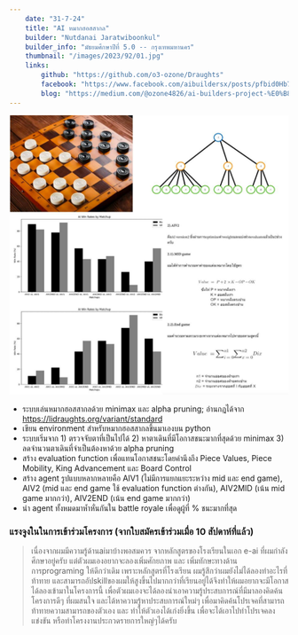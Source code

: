 ```yaml
---
    date: "31-7-24"
    title: "AI หมากฮอสสากล"
    builder: "Nutdanai Jaratwiboonkul"
    builder_info: "มัธยมศึกษาปีที่ 5.0 -- กรุงเทพมหานคร"
    thumbnail: "/images/2023/92/01.jpg"
    links:
        github: "https://github.com/o3-ozone/Draughts"
        facebook: "https://www.facebook.com/aibuildersx/posts/pfbid0Hb7AQPMEi6jFhpwcJB4gdeahykX4Lu233mAtjCBJ2sAMit2VKGgxLs9i5QPdxTtbl"
        blog: "https://medium.com/@ozone4826/ai-builders-project-%E0%B8%AB%E0%B8%A1%E0%B8%B2%E0%B8%81%E0%B8%AE%E0%B8%AD%E0%B8%AA%E0%B8%AA%E0%B8%B2%E0%B8%81%E0%B8%A5-7fbd696a77a7"
---
```


![image](/images/2023/92/01.jpg)

- ระบบเล่นหมากฮอสสากลด้วย minimax และ alpha pruning; อ่านกฎได้จาก https://lidraughts.org/variant/standard
- เขียน environment สำหรับหมากฮอสสากลขึ้นมาเองบน python
- ระบบเริ่มจาก 1) ตรวจจับตาที่เป็นไปได้ 2) หาตาเดินที่มีโอกาสชนะมากที่สุดด้วย minimax 3) ลดจำนวนตาเดินที่จำเป็นต้องหาด้วย alpha pruning
- สร้าง evaluation function เพื่อแทนโอกาสชนะโดยคำนึงถึง Piece Values, Piece Mobility, King Advancement และ Board Control
- สร้าง agent รูปแบบหลากหลายคือ AIV1 (ไม่มีการแยกแยะระหว่าง mid และ end game), AIV2 (mid และ end game ใช้ evaluation function ต่างกัน), AIV2MID (เน้น mid game มากกว่า), AIV2END (เน้น end game มากกว่า)
- นำ agent ทั้งหมดมาห้ำหั่นกันใน battle royale เพื่อดูผู้ที่ % ชนะมากที่สุด

### แรงจูงในในการเข้าร่วมโครงการ (จากใบสมัครเข้าร่วมเมื่อ 10 สัปดาห์ที่แล้ว)

> เนื่องจากผมมีความรู้ด้านaiมาบ้างพอสมควร จากหลักสูตรของโรงเรียนในเอก e-ai ที่ผมกำลังศึกษาอยู่ครับ แต่ตัวผมเองอยากจะลองเพิ่มศักยภาพ และ เพิ่มทักษะทางด้าน การprograming ให้ดีกว่าเดิม เพราะหลักสูตรที่โรงเรียน ผมรู้สึกว่าผมยังไม่ได้ลองทำอะไรที่ ท้าทาย และสามารถอัปskillของผมให้สูงขึ้นไปมากกว่าที่เรียนอยู่ได้จึงทำให้ผมอยากจะมีโอกาส ได้ลองเข้ามาในโครงการนี้ เพื่อตัวผมเองจะได้ลองนำเอาความรู้ประสบการณ์ที่มีมาลองคิดค้นโครงการดีๆ ที่ผมสนใจ และได้หาความรู้หาประสบการณ์ใหม่ๆ เพื่อมาคิดค้นโปรเจคที่สามารถท้าทายความสามารถของตัวเอง และ ทำให้ตัวเองได้เก่งยิ่งขึ้น เพื่อจะได้เอาไปทำโปรเจคลงแข่งขัน หรือทำโครงงานประกวดรายการใหญ่ๆได้ครับ
    